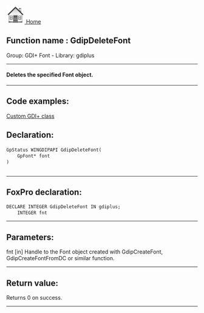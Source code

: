 [<img src="../../images/home.png"> Home ](https://github.com/VFPX/Win32API)  

## Function name : GdipDeleteFont
Group: GDI+ Font - Library: gdiplus    
***  


#### Deletes the specified Font object.
***  


## Code examples:
[Custom GDI+ class](../../samples/sample_450.md)  

## Declaration:
```foxpro  
GpStatus WINGDIPAPI GdipDeleteFont(
	GpFont* font
)
  
```  
***  


## FoxPro declaration:
```foxpro  
DECLARE INTEGER GdipDeleteFont IN gdiplus;
	INTEGER fnt  
```  
***  


## Parameters:
fnt
[in] Handle to the Font object created with GdipCreateFont, GdipCreateFontFromDC or similar function.  
***  


## Return value:
Returns 0 on success.  
***  

